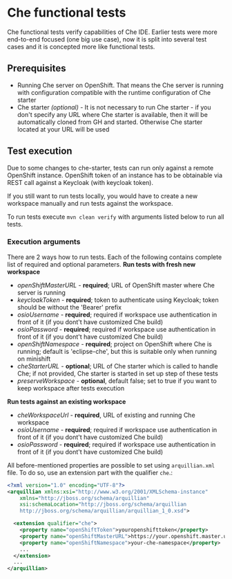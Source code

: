 # Che functional tests
Che functional tests verify capabilities of Che IDE. Earlier tests were more end-to-end focused (one big use case), now it is split into several test cases and it is concepted more like functional tests.

## Prerequisites
- Running Che server on OpenShift. That means the Che server is running with configuration compatible with the runtime configuration of Che starter
- Che starter _(optional)_ - It is not necessary to run Che starter - if you don't specify any URL where Che starter is available, then it will be automatically cloned from GH and started. Otherwise Che starter located at your URL will be used

## Test execution
Due to some changes to che-starter, tests can run only against a remote OpenShift instance. OpenShift token of an instance has to be obtainable via REST call against a Keycloak (with keycloak token). 

If you still want to run tests locally, you would have to create a new workspace manually and run tests against the workspace.

To run tests execute `mvn clean verify` with arguments listed below to run all tests.

### Execution arguments
There are 2 ways how to run tests. Each of the following contains complete list of required and optional parameters.
**Run tests with fresh new workspace**
- _openShiftMasterURL_ - **required**; URL of OpenShift master where Che server is running
- _keycloakToken_ - **required**; token to authenticate using Keycloak; token should be without the 'Bearer' prefix
- _osioUsername_ - **required**; required if workspace use authentication in front of it (if you dont't have customized Che build)
- _osioPassword_ - **required**; required if workspace use authentication in front of it (if you dont't have customized Che build)
- _openShiftNamespace_ - **required**; project on OpenShift where Che is running; default is 'eclipse-che', but this is suitable only when running on minishift
- _cheStarterURL_ - **optional**; URL of Che starter which is called to handle Che; if not provided, Che starter is started in set up step of these tests
- _preserveWorkspace_ - **optional**, default false; set to true if you want to keep workspace after tests execution

**Run tests against an existing workspace**
- _cheWorkspaceUrl_ - **required**, URL of existing and running Che workspace
- _osioUsername_ - **required**; required if workspace use authentication in front of it (if you dont't have customized Che build)
- _osioPassword_ - **required**; required if workspace use authentication in front of it (if you dont't have customized Che build)

All before-mentioned properties are possible to set using `arquillian.xml` file. To do so, use an extension part with the qualifier `che`.:

~~~xml
<?xml version="1.0" encoding="UTF-8"?>
<arquillian xmlns:xsi="http://www.w3.org/2001/XMLSchema-instance"
    xmlns="http://jboss.org/schema/arquillian"
    xsi:schemaLocation="http://jboss.org/schema/arquillian
    http://jboss.org/schema/arquillian/arquillian_1_0.xsd">

  <extension qualifier="che">
    <property name="openShiftToken">youropenshifttoken</property>
    <property name="openShiftMasterURL">https://your.openshift.master.url</property>
    <property name="openShiftNamespace">your-che-namespace</property>
    ...
  </extension>
  ...
</arquillian>
~~~

